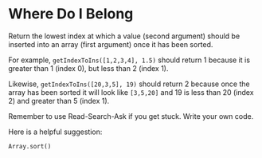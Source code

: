 # Where Do I Belong 

Return the lowest index at which a value (second argument) should be inserted
into an array (first argument) once it has been sorted.

For example, ```getIndexToIns([1,2,3,4], 1.5)``` should return 1 because it is
greater than 1 (index 0), but less than 2 (index 1).

Likewise, ```getIndexToIns([20,3,5], 19)``` should return 2 because once the array
has been sorted it will look like ```[3,5,20]``` and 19 is less than 20 (index 2)
and greater than 5 (index 1).

Remember to use Read-Search-Ask if you get stuck. Write your own code.

Here is a helpful suggestion:

```Array.sort()```
